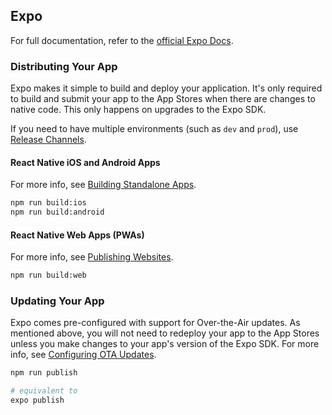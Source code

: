 ## Expo

For full documentation, refer to the [official Expo Docs](https://docs.expo.io/).

### Distributing Your App
Expo makes it simple to build and deploy your application.  It's only required to build and submit your app to the App Stores when there are changes to native code.  This only happens on upgrades to the Expo SDK.

If you need to have multiple environments (such as `dev` and `prod`), use [Release Channels](https://docs.expo.io/distribution/release-channels/).

#### React Native iOS and Android Apps
For more info, see [Building Standalone Apps](https://docs.expo.io/distribution/building-standalone-apps/).

```bash
npm run build:ios
npm run build:android
```

#### React Native Web Apps (PWAs)
For more info, see [Publishing Websites](https://docs.expo.io/distribution/publishing-websites/).

```bash
npm run build:web
```

### Updating Your App

Expo comes pre-configured with support for Over-the-Air updates.  As mentioned above, you will not need to redeploy your app to the App Stores unless you make changes to your app's version of the Expo SDK.  For more info, see [Configuring OTA Updates](https://docs.expo.io/guides/configuring-ota-updates/).

```bash
npm run publish

# equivalent to
expo publish
```
